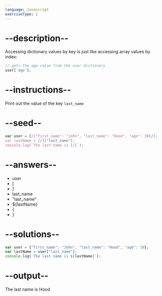 ```yaml
---
language: javascript
exerciseType: 2
---
```


# --description--

Accessing dictionary values by key is just like accessing array values by index:
```javascript
// gets the age value from the user dictionary
user['age'];
```

# --instructions--

Print out the value of the key `last_name`

# --seed--

```javascript
var user = [/]"first_name": "John", "last_name": "Hood", "age": 30[/];
var lastName = [/]["last_name"];
console.log(`The last name is [/]`);
```

# --answers--

- user
- [
- ]
- last_name
- "last_name"
- ${lastName}
- {
- }

# --solutions--

```javascript
var user = {"first_name": "John", "last_name": "Hood", "age": 30};
var lastName = user["last_name"];
console.log(`The last name is ${lastName}`);
```

# --output--

The last name is Hood
